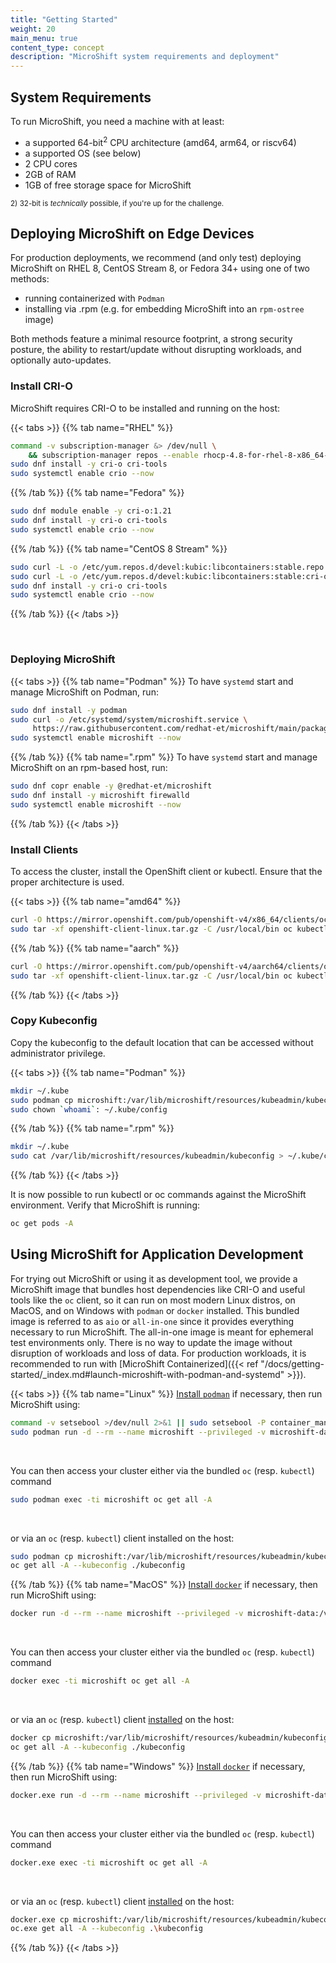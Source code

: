 ```yaml
---
title: "Getting Started"
weight: 20
main_menu: true
content_type: concept
description: "MicroShift system requirements and deployment"
---
```

## System Requirements

To run MicroShift, you need a machine with at least:

- a supported 64-bit<sup>2</sup> CPU architecture (amd64, arm64, or riscv64)
- a supported OS (see below)
- 2 CPU cores
- 2GB of RAM
- 1GB of free storage space for MicroShift

<sup>2) 32-bit is _technically_ possible, if you're up for the challenge.</sup>

## Deploying MicroShift on Edge Devices

For production deployments, we recommend (and only test) deploying MicroShift on RHEL 8, CentOS Stream 8, or Fedora 34+ using one of two methods:

- running containerized with `Podman`
- installing via .rpm (e.g. for embedding MicroShift into an `rpm-ostree` image)

Both methods feature a minimal resource footprint, a strong security posture, the ability to restart/update without disrupting workloads, and optionally auto-updates.

### Install CRI-O

MicroShift requires CRI-O to be installed and running on the host:

{{< tabs >}}
{{% tab name="RHEL" %}}

```Bash
command -v subscription-manager &> /dev/null \
    && subscription-manager repos --enable rhocp-4.8-for-rhel-8-x86_64-rpms
sudo dnf install -y cri-o cri-tools
sudo systemctl enable crio --now
```

{{% /tab %}}
{{% tab name="Fedora" %}}

```Bash
sudo dnf module enable -y cri-o:1.21
sudo dnf install -y cri-o cri-tools
sudo systemctl enable crio --now
```
{{% /tab %}}
{{% tab name="CentOS 8 Stream" %}}

```Bash
sudo curl -L -o /etc/yum.repos.d/devel:kubic:libcontainers:stable.repo https://download.opensuse.org/repositories/devel:/kubic:/libcontainers:/stable/CentOS_8_Stream/devel:kubic:libcontainers:stable.repo
sudo curl -L -o /etc/yum.repos.d/devel:kubic:libcontainers:stable:cri-o:1.21.repo https://download.opensuse.org/repositories/devel:kubic:libcontainers:stable:cri-o:1.21/CentOS_8_Stream/devel:kubic:libcontainers:stable:cri-o:1.21.repo
sudo dnf install -y cri-o cri-tools
sudo systemctl enable crio --now
```

{{% /tab %}}
{{< /tabs >}}

<br/>

### Deploying MicroShift

{{< tabs >}}
{{% tab name="Podman" %}}
To have `systemd` start and manage MicroShift on Podman, run:

```Bash
sudo dnf install -y podman
sudo curl -o /etc/systemd/system/microshift.service \
     https://raw.githubusercontent.com/redhat-et/microshift/main/packaging/systemd/microshift-containerized.service
sudo systemctl enable microshift --now
```

{{% /tab %}}
{{% tab name=".rpm" %}}
To have `systemd` start and manage MicroShift on an rpm-based host, run:

```Bash
sudo dnf copr enable -y @redhat-et/microshift
sudo dnf install -y microshift firewalld
sudo systemctl enable microshift --now
```

{{% /tab %}}
{{< /tabs >}}

### Install Clients

To access the cluster, install the OpenShift client or kubectl. Ensure that the proper architecture is used.

{{< tabs >}}
{{% tab name="amd64" %}}
```Bash
curl -O https://mirror.openshift.com/pub/openshift-v4/x86_64/clients/ocp/stable/openshift-client-linux.tar.gz
sudo tar -xf openshift-client-linux.tar.gz -C /usr/local/bin oc kubectl
```
{{% /tab %}}
{{% tab name="aarch" %}}
```Bash
curl -O https://mirror.openshift.com/pub/openshift-v4/aarch64/clients/ocp/stable/openshift-install-linux.tar.gz
sudo tar -xf openshift-client-linux.tar.gz -C /usr/local/bin oc kubectl
```


{{% /tab %}}
{{< /tabs >}}



### Copy Kubeconfig

Copy the kubeconfig to the default location that can be accessed without administrator privilege.

{{< tabs >}}
{{% tab name="Podman" %}}

```Bash
mkdir ~/.kube
sudo podman cp microshift:/var/lib/microshift/resources/kubeadmin/kubeconfig ~/.kube/config
sudo chown `whoami`: ~/.kube/config
```

{{% /tab %}}
{{% tab name=".rpm" %}}
```Bash
mkdir ~/.kube
sudo cat /var/lib/microshift/resources/kubeadmin/kubeconfig > ~/.kube/config
```

{{% /tab %}}
{{< /tabs >}}

It is now possible to run kubectl or oc commands against the MicroShift environment.
Verify that MicroShift is running:

```sh
oc get pods -A
```

## Using MicroShift for Application Development

For trying out MicroShift or using it as development tool, we provide a MicroShift image that bundles host dependencies like CRI-O
and useful tools like the `oc` client, so it can run on most modern Linux distros, on MacOS, and on Windows with `podman` or `docker` installed.
This bundled image is referred to as `aio` or `all-in-one` since it provides everything necessary to run MicroShift.
The all-in-one image is meant for ephemeral test environments only. There is no way to update the image without disruption of workloads and loss of data.
For production workloads, it is recommended to run with [MicroShift Containerized]({{< ref "/docs/getting-started/_index.md#launch-microshift-with-podman-and-systemd" >}}).

{{< tabs >}}
{{% tab name="Linux" %}}
[Install `podman`](https://podman.io/getting-started/installation#linux-distributions) if necessary, then run MicroShift using:

```Bash
command -v setsebool >/dev/null 2>&1 || sudo setsebool -P container_manage_cgroup true
sudo podman run -d --rm --name microshift --privileged -v microshift-data:/var/lib -p 6443:6443 quay.io/microshift/microshift-aio:latest
```
<br/>

You can then access your cluster either via the bundled `oc` (resp. `kubectl`) command

```Bash
sudo podman exec -ti microshift oc get all -A
```
<br/>

or via an `oc` (resp. `kubectl`) client installed on the host:

```Bash
sudo podman cp microshift:/var/lib/microshift/resources/kubeadmin/kubeconfig ./kubeconfig
oc get all -A --kubeconfig ./kubeconfig
```
{{% /tab %}}
{{% tab name="MacOS" %}}
[Install `docker`](https://docs.docker.com/desktop/mac/install/) if necessary, then run MicroShift using:

```Bash
docker run -d --rm --name microshift --privileged -v microshift-data:/var/lib -p 6443:6443 quay.io/microshift/microshift-aio:latest
```
<br/>

You can then access your cluster either via the bundled `oc` (resp. `kubectl`) command

```Bash
docker exec -ti microshift oc get all -A
```
<br/>

or via an `oc` (resp. `kubectl`) client [installed](https://access.redhat.com/downloads/content/290/) on the host:

```Bash
docker cp microshift:/var/lib/microshift/resources/kubeadmin/kubeconfig ./kubeconfig
oc get all -A --kubeconfig ./kubeconfig
```
{{% /tab %}}
{{% tab name="Windows" %}}
[Install `docker`](https://docs.docker.com/desktop/windows/install/) if necessary, then run MicroShift using:

```Bash
docker.exe run -d --rm --name microshift --privileged -v microshift-data:/var/lib -p 6443:6443 quay.io/microshift/microshift-aio:latest
```
<br/>

You can then access your cluster either via the bundled `oc` (resp. `kubectl`) command

```Bash
docker.exe exec -ti microshift oc get all -A
```
<br/>

or via an `oc` (resp. `kubectl`) client [installed](https://access.redhat.com/downloads/content/290/) on the host:

```Bash
docker.exe cp microshift:/var/lib/microshift/resources/kubeadmin/kubeconfig .\kubeconfig
oc.exe get all -A --kubeconfig .\kubeconfig
```
{{% /tab %}}
{{< /tabs >}}
